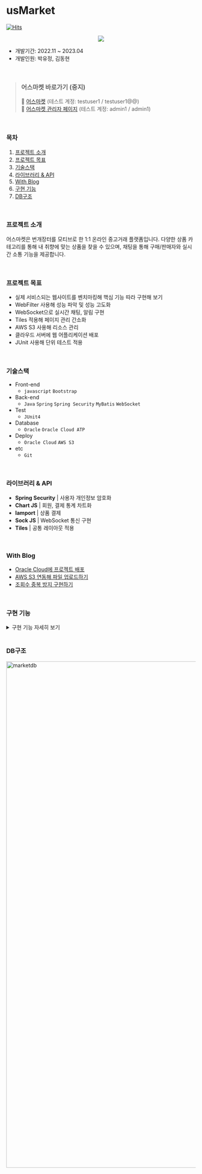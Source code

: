 # usMarket
[![Hits](https://hits.seeyoufarm.com/api/count/incr/badge.svg?url=https%3A%2F%2Fgithub.com%2Fyujeong1789%2FusMarket&count_bg=%2316A7F1&title_bg=%23808080&icon=&icon_color=%23E7E7E7&title=hits&edge_flat=true)](https://hits.seeyoufarm.com)

<div align="center">
  <img src="https://github.com/yujeong1789/usMarket/assets/73736082/07f6eea0-7b17-492e-acc7-d52f07d9ee2e"/>
</div>

- 개발기간: 2022.11 ~ 2023.04
- 개발인원: 박유정, 김동현

<br>

> <h3>어스마켓 바로가기 (중지)</h3>
> 
> 🔗 [어스마켓](http://64.110.76.236/usMarket/) (테스트 계정: testuser1 / testuser1@@)<br>
> 🔗 [어스마켓 관리자 페이지](http://64.110.76.236/usMarket/admin/home) (테스트 계정: admin1 / admin1)<br>

<br>

### 목차
1. [프로젝트 소개](#프로젝트-소개)
2. [프로젝트 목표](#프로젝트-목표)
3. [기술스택](#기술스택)
4. [라이브러리 & API](#라이브러리--api)
5. [With Blog](#with-blog)
6. [구현 기능](#구현-기능)  
7. [DB구조](#db구조)

<br>

### 프로젝트 소개
어스마켓은 번개장터를 모티브로 한 1:1 온라인 중고거래 플랫폼입니다. 다양한 상품 카테고리를 통해 내 취향에 맞는 상품을 찾을 수 있으며, 채팅을 통해 구매/판매자와 실시간 소통 기능을 제공합니다.

<br>

### 프로젝트 목표
- 실제 서비스되는 웹사이트를 벤치마킹해 핵심 기능 따라 구현해 보기
- WebFilter 사용해 성능 파악 및 성능 고도화
- WebSocket으로 실시간 채팅, 알림 구현
- Tiles 적용해 페이지 관리 간소화
- AWS S3 사용해 리소스 관리
- 클라우드 서버에 웹 어플리케이션 배포
- JUnit 사용해 단위 테스트 적용

<br>

### 기술스택
- Front-end
  - `javascript` `Bootstrap` 
- Back-end
  - `Java` `Spring` `Spring Security` `MyBatis` `WebSocket`
- Test
  - `JUnit4`
- Database
  - `Oracle` `Oracle Cloud ATP`
- Deploy
  - `Oracle Cloud` `AWS S3`
- etc
  - `Git`

<br>

### 라이브러리 & API
- **Spring Security** | 사용자 개인정보 암호화
- **Chart JS** | 회원, 결제 통계 차트화
- **Iamport** | 상품 결제
- **Sock JS** | WebSocket 통신 구현 
- **Tiles** | 공통 레이아웃 적용

<br>

### With Blog
- [Oracle Cloud에 프로젝트 배포](https://velog.io/@yujeong1789/m1-mac-Oracle-Cloud에-Spring-Project-배포하기-3-war파일-배포-DB-연동)
- [AWS S3 연동해 파일 업로드하기](https://velog.io/@yujeong1789/Spring-AWS-S3-연동해-파일-업로드하기-2-연동-사진-업로드하기)
- [조회수 중복 방지 구현하기](https://velog.io/@yujeong1789/조회수-중복-방지-구현하기)

<br>

### 구현 기능
<details>
<summary>구현 기능 자세히 보기</summary>
<div markdown="1">

### 비회원
  - 회원가입 (SMTP 이용한 이메일 인증 적용)
  - 상품 조회
  - 공지사항 조회
    
### 회원
  1. 상품
      - 상품 조회
      - 상품 등록, 삭제
      - 상품 판매상태 변경 (판매 중, 예약 중)
      - 상품 찜 등록, 해제
      - 상품 구매 (구매시 채팅으로 알림 발송)
      - 채팅방 이동
  2. 마이페이지
      - 등록된 상품 조회
      - 찜한 상품 조회
      - 작성된 후기 조회
      - 회원 정보 수정
  3. 거래내역
      - 구매/판매 목록 조회
      - 거래내역 상세 조회
      - 거래상태 변경 (변경시 채팅으로 알림 발송)
      - 후기 작성
  4. 채팅
      - 채팅방 생성
      - 채팅방 목록 조회
      - 채팅방 상세 조회
      - 채팅 전송
      - 알림일 경우 거래내역 이동
  5. qna
      - 문의 작성
      - 문의 목록 조회
      - 문의 상세 조회
  6. 공지사항
      - 공지사항 목록 조회
      - 공지사항 상세 조회
    
### 관리자
  1. 회원
      - 가입 회원 목록 조회 (Chart.js 사용해 차트화)
      - 회원 상세 조회
  2. 결제
      - 발생 결제 목록 조회 (Chart.js 사용해 차트화)
  3. 신고
        - 접수된 신고 목록 조회
        - 신고 상세 조회 (사유별 부가정보 출력)
        - 신고 제재 등록
  4. 문의
        - 접수된 문의 목록 조회
        - 문의 상세 조회
        - 문의 답변 등록
  5. 공지사항
        - 공지사항 목록 조회
        - 공지사항 등록, 조회, 수정, 삭제
    
</div>  
</details>

<br>

### DB구조
<img width="1345" alt="marketdb" src="https://github.com/yujeong1789/usMarket/assets/73736082/b5b4bbed-c4a8-4d78-a74d-2778d48e8947">

